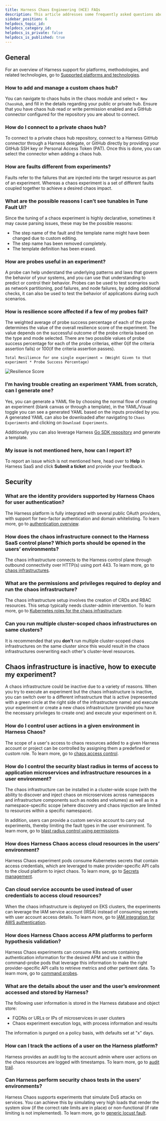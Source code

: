 ```yaml
---
title: Harness Chaos Engineering (HCE) FAQs
description: This article addresses some frequently asked questions about Harness Chaos Engineering.
sidebar_position: 6
helpdocs_topic_id:
helpdocs_category_id:
helpdocs_is_private: false
helpdocs_is_published: true
---
```


## General

For an overview of Harness support for platforms, methodologies, and related technologies, go to [Supported platforms and technologies](../get-started/supported-platforms-and-technologies).

### How to add and manage a custom chaos hub?

You can navigate to chaos hubs in the chaos module and select `+ New ChaosHub`, and fill in the details regarding your public or private hub. Ensure that you have chaos hub read or write permission enabled and a GitHub connector configured for the repository you are about to connect.

### How do I connect to a private chaos hub?

To connect to a private chaos hub repository, connect to a Harness GitHub connector through a Harness delegate, or GitHub directly by providing your GitHub SSH key or Personal Access Token (PAT). Once this is done, you can select the connector when adding a chaos hub.

### How are faults different from experiments?

Faults refer to the failures that are injected into the target resource as part of an experiment. Whereas a chaos experiment is a set of different faults coupled together to achieve a desired chaos impact.

### What are the possible reasons I can’t see tunables in **Tune Fault** UI?

Since the tuning of a chaos experiment is highly declarative, sometimes it may cause parsing issues, these may be the possible reasons:

- The step name of the fault and the template name might have been changed due to custom editing.
- The step name has been removed completely.
- The template definition has been erased.

### How are probes useful in an experiment?

A probe can help understand the underlying patterns and laws that govern the behavior of your systems, and you can use that understanding to predict or control their behavior. Probes can be used to test scenarios such as network partitioning, pod failures, and node failures, by adding additional checks, it can also be used to test the behavior of applications during such scenarios.

### How is resilience score affected if a few of my probes fail?

The weighted average of probe success percentage of each of the probe determines the value of the overall resilience score of the experiment. The value depends on the successful outcome of the probe criteria based on the type and mode selected. There are two possible values of probe success percentage for each of the probe criterias, either 0(if the criteria assertion fails) or 100(if the criteria assertion passes).

```vim
Total Resilience for one single experiment = (Weight Given to that experiment * Probe Success Percentage)
```

![Resilience Score](./static/chaos-engineering-faq-resilience-score.png)

### I’m having trouble creating an experiment YAML from scratch, can I generate one?

Yes, you can generate a YAML file by choosing the normal flow of creating an experiment (blank canvas or through a template), in the YAML/Visual toggle you can see a generated YAML based on the inputs provided by you. A generated YAML can also be downloaded after navigating to `Chaos Experiments` and clicking on `Download Experiments`.

Additionally you can also leverage Harness [Go SDK repository](https://github.com/harness/harness-go-sdk) and generate a template.
### My issue is not mentioned here, how can I report it?

To report an issue which is not mentioned here, head over to **Help** in Harness SaaS and click **Submit a ticket** and provide your feedback.

## Security

### What are the identity providers supported by Harness Chaos for user authentication? 

The Harness platform is fully integrated with several public OAuth providers, with support for two-factor authentication and domain whitelisting. 
To learn more, go to [authentication overview](../platform/authentication/authentication-overview/). 

### How does the chaos infrastructure connect to the Harness SaaS control plane? Which ports should be opened in the users’ environments?

The chaos infrastructure connects to the Harness control plane through outbound connectivity over HTTP(s) using port 443. To learn more, go to [chaos infrastructures](/docs/chaos-engineering/chaos-infrastructure/connect-chaos-infrastructures). 

### What are the permissions and privileges required to deploy and run the chaos infrastructure?

The chaos infrastructure setup involves the creation of CRDs and RBAC resources. This setup typically needs cluster-admin intervention. To learn more, go to [Kubernetes roles for the chaos infrastructure](../chaos-engineering/technical-reference/security/introduction#kubernetes-roles-for-chaos-infrastructure).

### Can you run multiple cluster-scoped chaos infrastructures on same clusters?

It is recommended that you **don't** run multiple cluster-scoped chaos infrastructures on the same cluster since this would result in the chaos infrastructures overwriting each other's cluster-level resources.

## Chaos infrastructure is inactive, how to execute my experiment?

A chaos infrastructure could be inactive due to a variety of reasons. When you try to execute an experiment but the chaos infrastructure is inactive, you can switch over to a different infrastructure that is active (represented with a green circle at the right side of the infrastructure name) and execute your experiment or create a new chaos infrastructure (provided you have the necessary privileges to create one) and execute your experiment on it.

### How do I control user actions in a given environment in Harness Chaos?

The scope of a user's access to chaos resources added to a given Harness account or project can be controlled by assigning them a predefined or custom role. To learn more, go to [chaos access control](../chaos-engineering/technical-reference/security/introduction#user-authorization-and-role-based-access-control).

### How do I control the security blast radius in terms of access to application microservices and infrastructure resources in a user environment? 

The chaos infrastructure can be installed in a cluster-wide scope (with the ability to discover and inject chaos on microservices across namespaces and infrastructure components such as nodes and volumes) as well as in a namespace-specific scope (where discovery and chaos injection are limited to resources within a specific namespace).

In addition, users can provide a custom service account to carry out experiments, thereby limiting the fault types in the user environment. To learn more, go to [blast radius control using permissions](../chaos-engineering/technical-reference/security/introduction#blast-radius-control-using-permissions). 

### How does Harness Chaos access cloud resources in the users’ environment?

Harness Chaos experiment pods consume Kubernetes secrets that contain access credentials, which are leveraged to make provider-specific API calls to the cloud platform to inject chaos. To learn more, go to [Secrets management](../chaos-engineering/technical-reference/security/introduction#secrets-management).

### Can cloud service accounts be used instead of user credentials to access cloud resources? 

When the chaos infrastructure is deployed on EKS clusters, the experiments can leverage the IAM service account (IRSA) instead of consuming secrets with user account access details. To learn more, go to [IAM integration for AWS authentication](../chaos-engineering/technical-reference/chaos-faults/aws/aws-iam-integration).

### How does Harness Chaos access APM platforms to perform hypothesis validation? 

Harness Chaos experiments can consume K8s secrets containing authentication information for the desired APM and use it within the command-probe pods that leverage this information to make the right provider-specific API calls to retrieve metrics and other pertinent data. To learn more, go to [command probes](../chaos-engineering/technical-reference/probes/cmd-probe).

### What are the details about the user and the user’s environment accessed and stored by Harness?

The following user information is stored in the Harness database and object store:

- FQDNs or URLs or IPs of microservices in user clusters
- Chaos experiment execution logs, with process information and results

The information is purged on a policy basis, with defaults set at "x" days.

### How can I track the actions of a user on the Harness platform? 

Harness provides an audit log to the account admin where user actions on the chaos resources are logged with timestamps. To learn more, go to [audit trail](/docs/platform/governance/audit-trail/audit-trail.md). 

### Can Harness perform security chaos tests in the users’ environments?

Harness Chaos supports experiments that simulate DoS attacks on services. You can achieve this by simulating very high loads that render the system slow (if the correct rate limits are in place) or non-functional (if rate limiting is not implemented). To learn more, go to [generic locust fault](../chaos-engineering/technical-reference/chaos-faults/load/locust-loadgen/).
